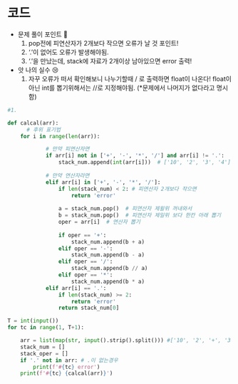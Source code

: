 # 코드

- 문제 풀이 포인트 🤞
    1. pop전에 피연산자가 2개보다 작으면 오류가 날 것 포인트!
    2. ‘.’이 없어도 오류가 발생해야됨.
    3. ‘.’을 만났는데, stack에 자료가 2개이상 남아있으면 error 출력!
- 앗 나의 실수 😢
    1. 자꾸 오류가 떠서 확인해보니 나누기할때 / 로 출력하면 float이 나온다! float이 아닌 int를 뽑기위해서는 //로 지정해야됨. (*문제에서 나머지가 없다라고 명시함)
    

```python
#1.

def calcal(arr):
      # 후위 표기법
    for i in range(len(arr)):

            # 만약 피연산자면
            if arr[i] not in ['+', '-', '*', '/'] and arr[i] != '.':
                stack_num.append(int(arr[i]))  # ['10', '2', '3', '4']
                
            # 만약 연산자라면
            elif arr[i] in ['+', '-', '*', '/']:
                if len(stack_num) < 2: # 피연산자 2개보다 작으면
                    return 'error'
                
                a = stack_num.pop()  # 피연산자 제윌위 꺼내와서
                b = stack_num.pop()  # 피연산자 제일위 보다 한칸 아래 뽑기
                oper = arr[i]  # 연산자 뽑기
                
                if oper == '+':
                    stack_num.append(b + a)
                elif oper == '-':
                    stack_num.append(b - a)
                elif oper == '/':
                    stack_num.append(b // a)
                elif oper == '*':
                    stack_num.append(b * a)
            elif arr[i] == '.':
                if len(stack_num) >= 2:
                    return 'error'
                return stack_num[0]

T = int(input())
for tc in range(1, T+1):

    arr = list(map(str, input().strip().split())) #['10', '2', '+', '3', '4', '+', '*', '.']
    stack_num = []
    stack_oper = []
    if '.' not in arr: # .이 없는경우
        print(f'#{tc} error')
    print(f'#{tc} {calcal(arr)}')

```